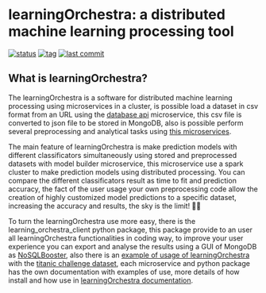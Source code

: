 # learningOrchestra: a distributed machine learning processing tool 

[![status](https://img.shields.io/badge/status-building-yellow.svg)](https://shields.io/)
[![tag](https://img.shields.io/github/v/tag/riibeirogabriel/learningOrchestra)](https://github.com/riibeirogabriel/learningOrchestra/tags)
[![last commit](https://img.shields.io/github/last-commit/riibeirogabriel/learningOrchestra)](https://github.com/riibeirogabriel/learningOrchestra/tags)

## What is learningOrchestra?

The learningOrchestra is a software for distributed machine learning processing 
using microservices in a cluster, is possible load a dataset in csv format from 
an URL using the [database api](https://riibeirogabriel.github.io/learningOrchestra/database_api) 
microservice, this csv file is converted to json file to be stored in MongoDB, 
also is possible perform several preprocessing and analytical tasks using 
[this microservices](https://riibeirogabriel.github.io/learningOrchestra/usage).

The main feature of learningOrchestra is make prediction models with different classificators 
simultaneously using stored and preprocessed datasets with model builder microservice, 
this microservice use a spark cluster to make prediction models using distributed processing. 
You can compare the different classificators result as time to fit and prediction accuracy, 
the fact of the user usage your own preprocessing code allow the creation of highly customized 
model predictions to a specific dataset, increasing the accuracy and results, the sky is the limit! 
🚀🚀

To turn the learningOrchestra use more easy, there is the learning_orchestra_client python package, 
this package provide to an user all learningOrchestra functionalities in coding way, 
to improve your user experience you can export and analyse the results using a GUI of MongoDB as 
[NoSQLBooster](https://nosqlbooster.com), also there is an 
[example of usage of learningOrchestra](https://riibeirogabriel.github.io/learningOrchestra/learning_orchestra_client_package/#learning_orchestra_client-usage-example) 
with the [titanic challenge dataset](https://www.kaggle.com/c/titanic), each microservice and python package 
has the own documentation with examples of use, more details of how install and how use in 
[learningOrchestra documentation](https://riibeirogabriel.github.io/learningOrchestra).


